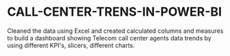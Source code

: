# CALL-CENTER-TRENS-IN-POWER-BI
Cleaned the data using Excel and created calculated columns and measures to build a dashboard showing Telecom call center agents data trends by using different KPI's, slicers, different charts.
